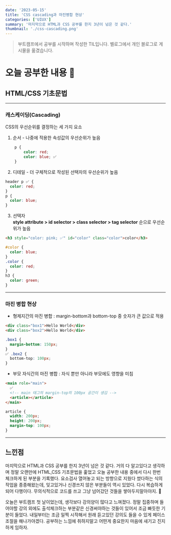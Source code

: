 ```yaml
---
date: '2023-05-15'
title: 'CSS cascading과 마진병합 현상'
categories: ['UIUX']
summary: '마지막으로 HTML과 CSS 공부를 한지 3년이 넘은 것 같다.'
thumbnail: './css-cascading.png'
---
```


> 부트캠프에서 공부를 시작하며 작성한 TIL입니다. 벨로그에서 개인 블로그로 게시물을 옮겼습니다.

# 오늘 공부한 내용 📖

## HTML/CSS 기초문법

---

### 캐스케이딩(Cascading)

CSS의 우선순위를 결정하는 세 가지 요소

1. 순서 - 나중에 적용한 속성값의 우선순위가 높음

```css
    p {
        color: red;
        color: blue; ✅
    }
```

2. 디테일 - 더 구체적으로 작성된 선택자의 우선순위가 높음

```css
header p ✅ {
  color: red;
}
p {
  color: blue;
}
```

3. 선택자  
   **style attribute > id selector > class selector > tag selector** 순으로 우선순위가 높음

```html
<h3 style="color: pink; ✅" id="color" class="color">color</h3>
```

```css
#color {
  color: blue;
}
.color {
  color: red;
}
h3 {
  color: green;
}
```

---

### 마진 병합 현상

- 형제지간의 마진 병합
  : margin-bottom과 bottom-top 중 숫자가 큰 값으로 적용

```html
<div class="box1">Hello World</div>
<div class="box2">Hello World</div>
```

```css
.box1 {
  margin-bottom: 150px;
}
✅ .box2 {
  bottom-top: 100px;
}
```

- 부모 자식간의 마진 병합
  : 자식 뿐만 아니라 부모에도 영향을 미침

```html
<main role="main">
  ✅
  <!-- main 태그의 margin-top의 100px 공간이 생김 -->
  <article></article>
</main>
```

```css
article {
  width: 200px;
  height: 200px;
  margin-top: 100px;
}
```

---

## 느낀점

마지막으로 HTML과 CSS 공부를 한지 3년이 넘은 것 같다. 거의 다 알고있다고 생각하며 정말 오랜만에 HTML,CSS 기초문법을 훑었고 오늘 공부한 내용 중에서 다시 한번 체크하게 된 부분을 기록했다. 요소검사 열어놓고 되는 방향으로 지웠다 썼다하는 식의 작업을 종종해왔는데, 잊고있거나 신경쓰지 않은 부분들이 역시 있었다. 다시 복습하게 되어 다행이다. 무의식적으로 코드를 쓰고 그냥 넘어갔던 것들을 쌓아두지말아야지. 🤔

오늘은 부트캠프 첫 날이었는데, 생각보다 강의양이 많다고 느껴졌다. 정말 집중하며 들어야할 강의 외에도 출석체크하는 부분같은 신경써야하는 것들이 있어서 조금 빠듯한 기분이 들었다. 내일부터는 조금 일찍 시작해서 원래 듣고있던 강의도 들을 수 있게 페이스조절을 해나가야겠다. 공부하는 느낌에 취하지말고 어떤게 중요한지 마음에 새기고 진지하게 임하자.
